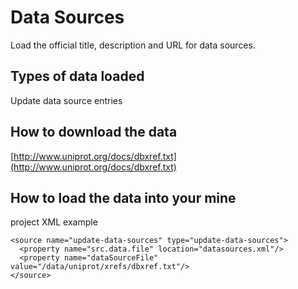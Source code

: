 # Data Sources

Load the official title, description and URL for data sources.

## Types of data loaded

Update data source entries

## How to download the data

[http://www.uniprot.org/docs/dbxref.txt](http://www.uniprot.org/docs/dbxref.txt)

## How to load the data into your mine

project XML example

```markup
<source name="update-data-sources" type="update-data-sources">
  <property name="src.data.file" location="datasources.xml"/>
  <property name="dataSourceFile" value="/data/uniprot/xrefs/dbxref.txt"/>
</source>
```

